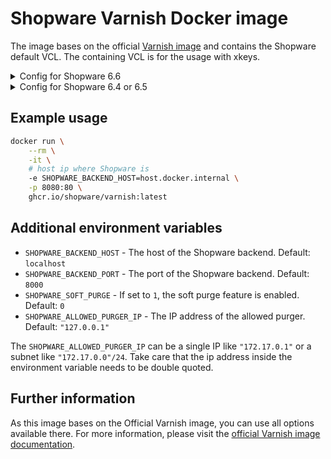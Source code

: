 # Shopware Varnish Docker image

The image bases on the official [Varnish image](https://hub.docker.com/_/varnish) and contains the Shopware default VCL.
The containing VCL is for the usage with xkeys.

<details>
  <summary>Config for Shopware 6.6</summary>

```yaml
# config/packages/varnish.yaml

shopware:
    http_cache:
        reverse_proxy:
            enabled: true
            use_varnish_xkey: true
            hosts:
                # address to this varnish container or all varnish containers
                - localhost
```

</details>

<details>
  <summary>Config for Shopware 6.4 or 6.5</summary>

```yaml
# config/packages/varnish.yaml

storefront:
    reverse_proxy:
        enabled: true
        use_varnish_xkey: true
        hosts:
            # address to this varnish container or all varnish containers
            - localhost
```

</details>


## Example usage

```bash
docker run \
    --rm \
    -it \
    # host ip where Shopware is
    -e SHOPWARE_BACKEND_HOST=host.docker.internal \
    -p 8080:80 \
    ghcr.io/shopware/varnish:latest
```

## Additional environment variables

- `SHOPWARE_BACKEND_HOST` - The host of the Shopware backend. Default: `localhost`
- `SHOPWARE_BACKEND_PORT` - The port of the Shopware backend. Default: `8000`
- `SHOPWARE_SOFT_PURGE` - If set to `1`, the soft purge feature is enabled. Default: `0`
- `SHOPWARE_ALLOWED_PURGER_IP` - The IP address of the allowed purger. Default: `"127.0.0.1"`

The `SHOPWARE_ALLOWED_PURGER_IP` can be a single IP like `"172.17.0.1"` or a subnet like `"172.17.0.0"/24`. Take care that the ip address inside the environment variable needs to be double quoted.

## Further information

As this image bases on the Official Varnish image, you can use all options available there. For more information, please visit the [official Varnish image documentation](https://hub.docker.com/_/varnish).
